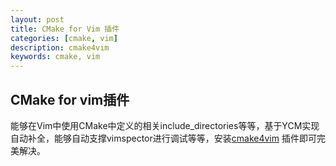 ```yaml
---
layout: post
title: CMake for Vim 插件
categories: [cmake, vim]
description: cmake4vim
keywords: cmake, vim
---
```


## CMake for vim插件
能够在Vim中使用CMake中定义的相关include_directories等等，基于YCM实现自动补全，能够自动支撑vimspector进行调试等等，安装[cmake4vim](https://github.com/ilyachur/cmake4vim) 插件即可完美解决。

